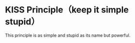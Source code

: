 # KISS Principle（keep it simple stupid）

This principle is as simple and stupid as its name but powerful.